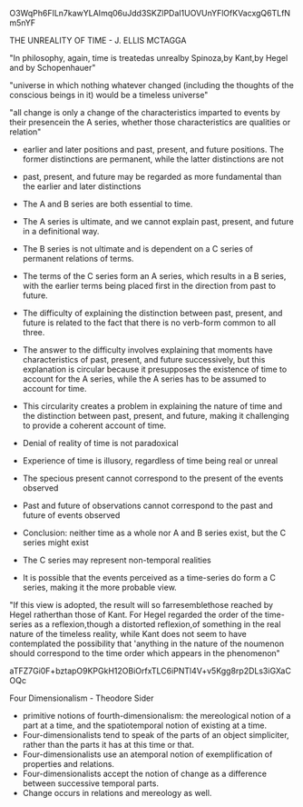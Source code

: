 O3WqPh6FILn7kawYLAImq06uJdd3SKZlPDaI1UOVUnYFlOfKVacxgQ6TLfNm5nYF

THE UNREALITY OF TIME - J. ELLIS MCTAGGA

"In philosophy, again, time is treatedas unrealby Spinoza,by Kant,by Hegel and by Schopenhauer"

"universe in which nothing whatever changed (including the thoughts of the conscious beings in it) would be a timeless universe"

"all change is only a change of the characteristics imparted to events by their presencein the A series, whether those characteristics are qualities or relation"

 - earlier and later positions and past, present, and future positions. The former distinctions are permanent, while the latter distinctions are not
 - past, present, and future may be regarded as more fundamental than the earlier and later distinctions

 - The A and B series are both essential to time.
 - The A series is ultimate, and we cannot explain past, present, and future in a definitional way.
 - The B series is not ultimate and is dependent on a C series of permanent relations of terms.
 - The terms of the C series form an A series, which results in a B series, with the earlier terms being placed first in the direction from past to future.

 - The difficulty of explaining the distinction between past, present, and future is related to the fact that there is no verb-form common to all three.
 - The answer to the difficulty involves explaining that moments have characteristics of past, present, and future successively, but this explanation is circular because it presupposes the existence of time to account for the A series, while the A series has to be assumed to account for time.
 - This circularity creates a problem in explaining the nature of time and the distinction between past, present, and future, making it challenging to provide a coherent account of time.

 - Denial of reality of time is not paradoxical
 - Experience of time is illusory, regardless of time being real or unreal
 - The specious present cannot correspond to the present of the events observed
 - Past and future of observations cannot correspond to the past and future of events observed
 - Conclusion: neither time as a whole nor A and B series exist, but the C series might exist
 - The C series may represent non-temporal realities
 - It is possible that the events perceived as a time-series do form a C series, making it the more probable view.

"If this view is adopted, the result will so farresemblethose reached by Hegel ratherthan those of Kant. For Hegel regarded the order of the time-series as a reflexion,though a distorted reflexion,of something in the real nature of the timeless reality, while Kant
does not seem to have contemplated the possibility that 'anything in the nature of the noumenon should correspond to the time order which appears in the phenomenon"

aTFZ7Gi0F+bztapO9KPGkH12OBiOrfxTLC6iPNTl4V+v5Kgg8rp2DLs3iGXaCOQc

Four Dimensionalism - Theodore Sider

 - primitive notions of fourth-dimensionalism: the mereological notion of a part at a time, and the spatiotemporal notion of existing at a time.
 - Four-dimensionalists tend to speak of the parts of an object simpliciter, rather than the parts it has at this time or that.
 - Four-dimensionalists use an atemporal notion of exemplification of properties and relations.
 - Four-dimensionalists accept the notion of change as a difference between successive temporal parts.
 - Change occurs in relations and mereology as well.


